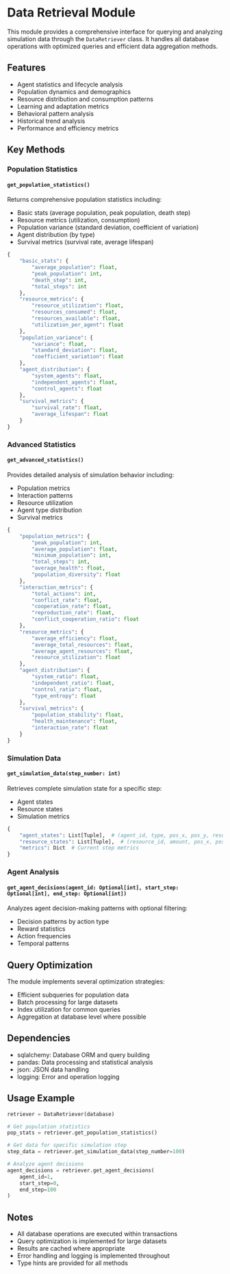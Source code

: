 # Data Retrieval Module

This module provides a comprehensive interface for querying and analyzing simulation data through the `DataRetriever` class. It handles all database operations with optimized queries and efficient data aggregation methods.

## Features

- Agent statistics and lifecycle analysis
- Population dynamics and demographics
- Resource distribution and consumption patterns
- Learning and adaptation metrics
- Behavioral pattern analysis
- Historical trend analysis
- Performance and efficiency metrics

## Key Methods

### Population Statistics

#### `get_population_statistics()`

Returns comprehensive population statistics including:

- Basic stats (average population, peak population, death step)
- Resource metrics (utilization, consumption)
- Population variance (standard deviation, coefficient of variation)
- Agent distribution (by type)
- Survival metrics (survival rate, average lifespan)

```python
{
    "basic_stats": {
        "average_population": float,
        "peak_population": int,
        "death_step": int,
        "total_steps": int
    },
    "resource_metrics": {
        "resource_utilization": float,
        "resources_consumed": float,
        "resources_available": float,
        "utilization_per_agent": float
    },
    "population_variance": {
        "variance": float,
        "standard_deviation": float,
        "coefficient_variation": float
    },
    "agent_distribution": {
        "system_agents": float,
        "independent_agents": float,
        "control_agents": float
    },
    "survival_metrics": {
        "survival_rate": float,
        "average_lifespan": float
    }
}
```

### Advanced Statistics

#### `get_advanced_statistics()`

Provides detailed analysis of simulation behavior including:

- Population metrics
- Interaction patterns
- Resource utilization
- Agent type distribution
- Survival metrics

```python
{
    "population_metrics": {
        "peak_population": int,
        "average_population": float,
        "minimum_population": int,
        "total_steps": int,
        "average_health": float,
        "population_diversity": float
    },
    "interaction_metrics": {
        "total_actions": int,
        "conflict_rate": float,
        "cooperation_rate": float,
        "reproduction_rate": float,
        "conflict_cooperation_ratio": float
    },
    "resource_metrics": {
        "average_efficiency": float,
        "average_total_resources": float,
        "average_agent_resources": float,
        "resource_utilization": float
    },
    "agent_distribution": {
        "system_ratio": float,
        "independent_ratio": float,
        "control_ratio": float,
        "type_entropy": float
    },
    "survival_metrics": {
        "population_stability": float,
        "health_maintenance": float,
        "interaction_rate": float
    }
}
```

### Simulation Data

#### `get_simulation_data(step_number: int)`

Retrieves complete simulation state for a specific step:

- Agent states
- Resource states
- Simulation metrics

```python
{
    "agent_states": List[Tuple],  # (agent_id, type, pos_x, pos_y, resources, health, defending)
    "resource_states": List[Tuple],  # (resource_id, amount, pos_x, pos_y)
    "metrics": Dict  # Current step metrics
}
```

### Agent Analysis

#### `get_agent_decisions(agent_id: Optional[int], start_step: Optional[int], end_step: Optional[int])`

Analyzes agent decision-making patterns with optional filtering:

- Decision patterns by action type
- Reward statistics
- Action frequencies
- Temporal patterns

## Query Optimization

The module implements several optimization strategies:

- Efficient subqueries for population data
- Batch processing for large datasets
- Index utilization for common queries
- Aggregation at database level where possible

## Dependencies

- sqlalchemy: Database ORM and query building
- pandas: Data processing and statistical analysis
- json: JSON data handling
- logging: Error and operation logging

## Usage Example

```python
retriever = DataRetriever(database)

# Get population statistics
pop_stats = retriever.get_population_statistics()

# Get data for specific simulation step
step_data = retriever.get_simulation_data(step_number=100)

# Analyze agent decisions
agent_decisions = retriever.get_agent_decisions(
    agent_id=1,
    start_step=0,
    end_step=100
)
```

## Notes

- All database operations are executed within transactions
- Query optimization is implemented for large datasets
- Results are cached where appropriate
- Error handling and logging is implemented throughout
- Type hints are provided for all methods
